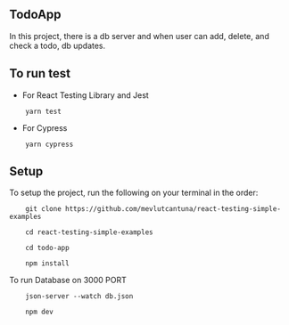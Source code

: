 ## TodoApp

In this project, there is a db server and when user can add, delete, and check a todo, db updates.

## To run test

- For React Testing Library and Jest

```
    yarn test
```

- For Cypress

```
    yarn cypress
```

## Setup

To setup the project, run the following on your terminal in the order:

```
    git clone https://github.com/mevlutcantuna/react-testing-simple-examples
```

```
    cd react-testing-simple-examples
```

```
    cd todo-app
```

```
    npm install
```

To run Database on 3000 PORT

```
    json-server --watch db.json
```

```
    npm dev
```
